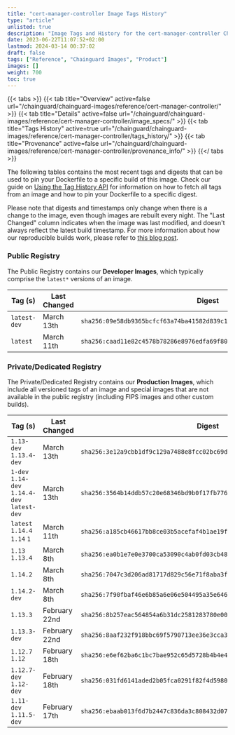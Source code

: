 ```yaml
---
title: "cert-manager-controller Image Tags History"
type: "article"
unlisted: true
description: "Image Tags and History for the cert-manager-controller Chainguard Image"
date: 2023-06-22T11:07:52+02:00
lastmod: 2024-03-14 00:37:02
draft: false
tags: ["Reference", "Chainguard Images", "Product"]
images: []
weight: 700
toc: true
---
```


{{< tabs >}}
{{< tab title="Overview" active=false url="/chainguard/chainguard-images/reference/cert-manager-controller/" >}}
{{< tab title="Details" active=false url="/chainguard/chainguard-images/reference/cert-manager-controller/image_specs/" >}}
{{< tab title="Tags History" active=true url="/chainguard/chainguard-images/reference/cert-manager-controller/tags_history/" >}}
{{< tab title="Provenance" active=false url="/chainguard/chainguard-images/reference/cert-manager-controller/provenance_info/" >}}
{{</ tabs >}}

The following tables contains the most recent tags and digests that can be used to pin your Dockerfile to a specific build of this image. Check our guide on [Using the Tag History API](/chainguard/chainguard-images/using-the-tag-history-api/) for information on how to fetch all tags from an image and how to pin your Dockerfile to a specific digest.

Please note that digests and timestamps only change when there is a change to the image, even though images are rebuilt every night. The "Last Changed" column indicates when the image was last modified, and doesn't always reflect the latest build timestamp. For more information about how our reproducible builds work, please refer to [this blog post](https://www.chainguard.dev/unchained/reproducing-chainguards-reproducible-image-builds).

### Public Registry
The Public Registry contains our **Developer Images**, which typically comprise the `latest*` versions of an image.

| Tag (s)       | Last Changed | Digest                                                                    |
|---------------|--------------|---------------------------------------------------------------------------|
|  `latest-dev` | March 13th   | `sha256:09e58db9365bcfcf63a74ba41582d839c1b9946f14ce5092574a9d710226ae01` |
|  `latest`     | March 11th   | `sha256:caad11e82c4578b78286e8976edfa69f800a5110bc5144ad80e703825ea2ed78` |


### Private/Dedicated Registry
The Private/Dedicated Registry contains our **Production Images**, which include all versioned tags of an image and special images that are not available in the public registry (including FIPS images and other custom builds).

| Tag (s)                                       | Last Changed  | Digest                                                                    |
|-----------------------------------------------|---------------|---------------------------------------------------------------------------|
|  `1.13-dev` `1.13.4-dev`                      | March 13th    | `sha256:3e12a9cbb1df9c129a7488e8fcc02bc69dde66df1ea9ee2374d428ef8f54196c` |
|  `1-dev` `1.14-dev` `1.14.4-dev` `latest-dev` | March 13th    | `sha256:3564b14ddb57c20e68346bd9b0f17fb7767f3393e27e26232297c10ad1115949` |
|  `latest` `1.14.4` `1.14` `1`                 | March 11th    | `sha256:a185cb46617bb8ce03b5acefaf4b1ae19f6ec5c1e0d772039834231d08030d25` |
|  `1.13` `1.13.4`                              | March 8th     | `sha256:ea0b1e7e0e3700ca53090c4ab0fd03cb48ab48fc1e8cdb00b0d976e3cc4a7693` |
|  `1.14.2`                                     | March 8th     | `sha256:7047c3d206ad81717d829c56e71f8aba3f9f2cb446f71d128a714dd67c0a58b3` |
|  `1.14.2-dev`                                 | March 8th     | `sha256:7f90fbaf46e6b85a6e06e504495a35e646164bbf0b8b582242270b8eb610b20a` |
|  `1.13.3`                                     | February 22nd | `sha256:8b257eac564854a6b31dc2581283780e005d0c528483b3018c1a4bf03b344b57` |
|  `1.13.3-dev`                                 | February 22nd | `sha256:8aaf232f918bbc69f5790713ee36e3cca334c236c3a2aec39daee9a6ed756be7` |
|  `1.12.7` `1.12`                              | February 18th | `sha256:e6ef62ba6c1bc7bae952c65d5728b4b4e48ab0ccaa8daf4cc3766ae632488e6a` |
|  `1.12.7-dev` `1.12-dev`                      | February 18th | `sha256:031fd6141aded2b05fca0291f82f4d5980eb26e83c3d21afbf4067b9f4ff74e8` |
|  `1.11-dev` `1.11.5-dev`                      | February 17th | `sha256:ebaab013f6d7b2447c836da3c808432d07f5a13b93db3103247d85f5d356ff2c` |

